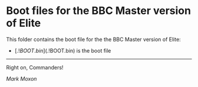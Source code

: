 # Boot files for the BBC Master version of Elite

This folder contains the boot file for the the BBC Master version of Elite:

* [$.!BOOT.bin]($.!BOOT.bin) is the boot file

---

Right on, Commanders!

_Mark Moxon_